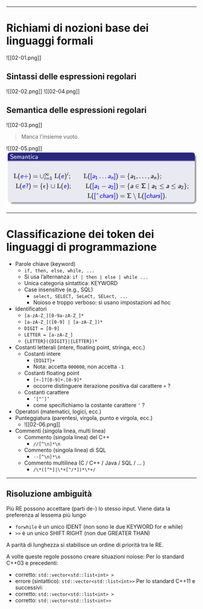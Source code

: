 ```table-of-contents
```
---

# Richiami di nozioni base dei linguaggi formali

![[02-01.png]]

## Sintassi delle espressioni regolari

![[02-02.png]]
![[02-04.png]]

## Semantica delle espressioni regolari

![[02-03.png]]
> Manca l'insieme vuoto.

![[02-05.png]]
![02-05.png](images/02-05.png)

---

# Classificazione dei token dei linguaggi di programmazione
- Parole chiave (keyword)
	- `if, then, else, while, ...`
	- Si usa l’alternanza: `if | then | else | while ...`
	- Unica categoria sintattica: KEYWORD
	- Case insensitive (e.g., SQL)
		- `select, SELECT, SeLeCt, SELect, ...`
		- Noioso e troppo verboso: si usano impostazioni ad hoc
- Identificatori
	- `[a-zA-Z_][0-9a-zA-Z_]*`
	- `[a-zA-Z_]([0-9] | [a-zA-Z_])*`
	- `DIGIT = [0-9] `
	- `LETTER = [a-zA-Z_]`
	- `{LETTER}({DIGIT}|{LETTER})*`
- Costanti letterali (intere, floating point, stringa, ecc.)
	- Costanti intere
		- `{DIGIT}+`
		- Nota: accetta `000000`, non accetta `-1`
	- Costanti floating point
		- `[+-]?[0-9]+.[0-9]*`
		- occorre distinguere iterazione positiva dal carattere `+` ?
	- Costanti carattere
		- `’[^’]’`
		- come specifichiamo la costante carattere `’` ?
- Operatori (matematici, logici, ecc.)
- Punteggiatura (parentesi, virgola, punto e virgola, ecc.)
	- ![[02-06.png]]
- Commenti (singola linea, multi linea)
	- Commento (singola linea) del C++
		- `//[^\n]*\n`
	- Commento (singola linea) di SQL
		- `--[^\n]*\n`
	- Commento multilinea (C / C++ / Java / SQL / ... )
		- `/\*([^*]|\*+[^/*])*\*+/`

---

## Risoluzione ambiguità
Più RE possono accettare (parti de-) lo stesso input.
Viene data la preferenza al lessema più lungo
- `forwhile` è un unico IDENT (non sono le due KEYWORD for e while)
- `>>` è un unico SHIFT RIGHT (non due GREATER THAN)

A parità di lunghezza si stabilisce un ordine di priorità tra le RE.

A volte queste regole possono creare situazioni noiose: 
Per lo standard C++03 e precedenti:
- corretto: `std::vector<std::list<int> >`
- errore (sintattico): `std::vector<std::list<int>>`
Per lo standard C++11 e successivi:
- corretto: `std::vector<std::list<int> >`
- corretto: `std::vector<std::list<int>>`

